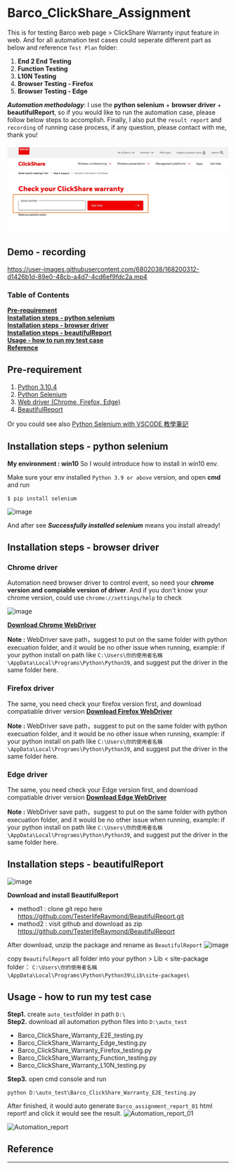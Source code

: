 # Barco_ClickShare_Assignment
This is for testing Barco web page > ClickShare Warranty input feature in web. And for all automation test cases could seperate different part as below and reference `Test Plan` folder:
1. **End 2 End Testing**
2. **Function Testing**
3. **L10N Testing**
4. **Browser Testing - Firefox**
5. **Browser Testing - Edge**

***Automation methodology***:
I use the **python selenium** + **browser driver** + **beautifulReport**, so if you would like to run the automation case, please follow below steps to accomplish. Finally, I also put the `result report` and `recording` of running case process, if any question, please contact with me, thank you!

<h4 align="center">
  <img alt="Barco fature scope" src="Barco_feature.jpg">
</h4>

## Demo - recording



https://user-images.githubusercontent.com/6802038/168200312-d1426b1d-89e0-48cb-a4d7-4cd6ef9fdc2a.mp4


### Table of Contents
**[Pre-requirement](#pre-requirement)**<br>
**[Installation steps - python selenium](#installation-steps---python-selenium)**<br>
**[Installation steps - browser driver](#installation-steps---browser-driver)**<br>
**[Installation steps - beautifulReport](#installation-steps---beautifulreport)**<br>
**[Usage - how to run my test case](#usage---how-to-run-my-test-case)**<br>
**[Reference](#reference)**<br>



## Pre-requirement
1. [Python 3.10.4](https://www.python.org/downloads/)
2. [Python Selenium](https://selenium-python.readthedocs.io/installation.html)
3. [Web driver (Chrome, Firefox, Edge)](https://selenium-python.readthedocs.io/installation.html#drivers)
4. [BeautifulReport](https://github.com/TesterlifeRaymond/BeautifulReport)

Or you could see also [Python Selenium with VSCODE 教學筆記](https://hackmd.io/@FortesHuang/S1V6jrvet)
## Installation steps - python selenium
**My environment : win10**
So I would introduce how to install in win10 env.

Make sure your env installed `Python 3.9 or above` version, and open **cmd** and run
```
$ pip install selenium
```
    

![image](https://user-images.githubusercontent.com/6802038/168201379-9374506c-3c07-4753-845a-6a847b5dd347.png)

And after see ***Successfully installed selenium*** means you install already!

## Installation steps - browser driver
### Chrome driver ###
Automation need browser driver to control event, so need your **chrome version and compiable version of driver**. And if you don't know your chrome version, could use `chrome://settings/help` to check

![image](https://user-images.githubusercontent.com/6802038/168203716-814ca055-32d8-4efc-953a-bfb44a2097f1.png)


[**Download Chrome WebDriver**](https://chromedriver.chromium.org/downloads)


**Note :** WebDriver save path，suggest to put on the same folder with python execuation folder, and it would be no other issue when running, example: if your python install on path like `C:\Users\你的使用者名稱\AppData\Local\Programs\Python\Python39`, and suggest put the driver in the same folder here.


### Firefox driver ###
The same, you need check your firefox version first, and download compatiable driver version
[**Download Firefox WebDriver**](https://github.com/mozilla/geckodriver/releases)


**Note :** WebDriver save path，suggest to put on the same folder with python execuation folder, and it would be no other issue when running, example: if your python install on path like `C:\Users\你的使用者名稱\AppData\Local\Programs\Python\Python39`, and suggest put the driver in the same folder here.

### Edge driver ###
The same, you need check your Edge version first, and download compatiable driver version
[**Download Edge WebDriver**](https://developer.microsoft.com/en-us/microsoft-edge/tools/webdriver/)


**Note :** WebDriver save path，suggest to put on the same folder with python execuation folder, and it would be no other issue when running, example: if your python install on path like `C:\Users\你的使用者名稱\AppData\Local\Programs\Python\Python39`, and suggest put the driver in the same folder here.

## Installation steps - beautifulReport
![image](https://user-images.githubusercontent.com/6802038/168204995-09f9818c-4e3e-49d3-9b5c-cf7a2ea27b87.png)

**Download and install BeautifulReport**
  - method1 : clone git repo here https://github.com/TesterlifeRaymond/BeautifulReport.git
  - method2 : visit github and download as zip https://github.com/TesterlifeRaymond/BeautifulReport

After download, unzip the package and rename as `BeautifulReport`
![image](https://user-images.githubusercontent.com/6802038/168205046-541da92f-8663-405c-8e6d-4bd8af7de5f5.png)

copy `BeautifulReport` all folder into your python > Lib < site-package folder：
`C:\Users\你的使用者名稱\AppData\Local\Programs\Python\Python39\Lib\site-packages\ `

## Usage - how to run my test case

**Step1.** create `auto_test`folder in path `D:\ `      
**Step2.** download all automation python files into `D:\auto_test`
  - Barco_ClickShare_Warranty_E2E_testing.py
  - Barco_ClickShare_Warranty_Edge_testing.py
  - Barco_ClickShare_Warranty_Firefox_testing.py
  - Barco_ClickShare_Warranty_Function_testing.py
  - Barco_ClickShare_Warranty_L10N_testing.py


**Step3.** open cmd console and run
```
python D:\auto_test\Barco_ClickShare_Warranty_E2E_testing.py
```
After finished, it would auto generate `Barco_assignment_report_01` html report! and click it would see the result.
![Automation_report_01](https://user-images.githubusercontent.com/6802038/168207798-4762bd70-e605-4be9-abb9-a52d2e4d0d27.jpg)

![Automation_report](https://user-images.githubusercontent.com/6802038/168207667-341f3561-3751-44c6-8c01-51b35706635b.jpg)



## Reference
---

